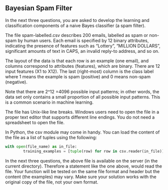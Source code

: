 ## Bayesian Spam Filter
In the next three questions, you are asked to develop the learning and classification components of a naive Bayes classifier (a spam filter).

The file spam-labelled.csv describes 200 emails, labelled as spam or non-spam by human users. Each email is specified by 12 binary attributes, indicating the presence of features such as “Lottery”, “MILLION DOLLARS”, significant amounts of text in CAPS, an invalid reply-to address, and so on.

The layout of the data is that each row is an example (one email), and columns correspond to attributes (features), which are binary. There are 12 input features (X1 to X12). The last (right-most) column is the class label where 1 means the example is spam (positive) and 0 means non-spam (negative). 

Note that there are 2^12 =4096 possible input patterns; in other words, the data set only contains a small proportion of all possible input patterns. This is a common scenario in machine learning.

The file has Unix-like line breaks. Windows users need to open the file in a proper text editor that supports different line endings. You do not need a spreadsheet to open the file.

In Python, the csv module may come in handy. You can load the content of the file as a list of tuples using the following:

``` Python
with open(file_name) as in_file:
        training_examples = [tuple(row) for row in csv.reader(in_file)] 
```
In the next three questions, the above file is available on the server (in the current directory). Therefore a statement like the one above, would read the file. Your function will be tested on the same file format and header but the content (the examples) may vary. Make sure your solution works with the original copy of the file, not your own format.